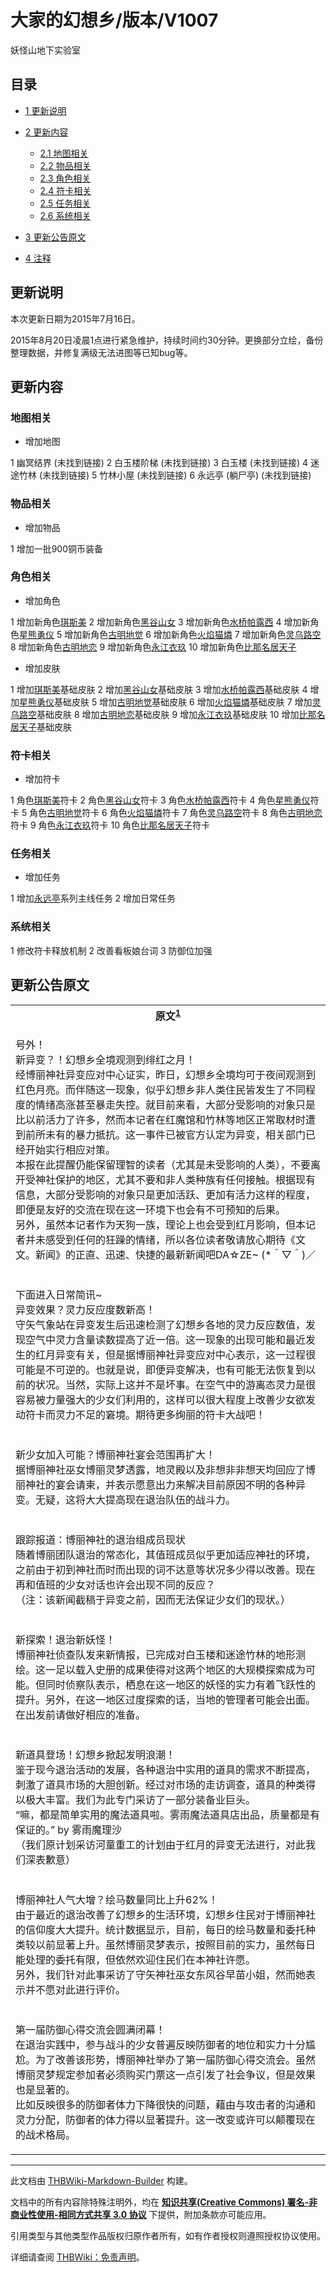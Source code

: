 # 大家的幻想乡/版本/V1007

<!-- source html: G:\repos\THBWiki-Markdown-Builder\THBWikiMarkdown\Temp\main\6\64\ns0%3A%E5%A4%A7%E5%AE%B6%E7%9A%84%E5%B9%BB%E6%83%B3%E4%B9%A1%2F%E7%89%88%E6%9C%AC%2FV1007.html -->

妖怪山地下实验室

## 目录

- [1 更新说明](#更新说明)
- [2 更新内容](#更新内容)

  - [2.1 地图相关](#地图相关)
  - [2.2 物品相关](#物品相关)
  - [2.3 角色相关](#角色相关)
  - [2.4 符卡相关](#符卡相关)
  - [2.5 任务相关](#任务相关)
  - [2.6 系统相关](#系统相关)



- [3 更新公告原文](#更新公告原文)
- [4 注释](#注释)




## 更新说明
  
本次更新日期为2015年7月16日。  

2015年8月20日凌晨1点进行紧急维护，持续时间约30分钟。更换部分立绘，备份整理数据，并修复满级无法进图等已知bug等。
  

## 更新内容
### 地图相关
- 增加地图

1 幽冥结界 (未找到链接)
2 白玉楼阶梯 (未找到链接)
3 白玉楼 (未找到链接)
4 迷途竹林 (未找到链接)
5 竹林小屋 (未找到链接)
6 永远亭 (躺尸亭)  (未找到链接)

### 物品相关
- 增加物品

1 增加一批900铜币装备

### 角色相关
- 增加角色

1 增加新角色[琪斯美](./大家的幻想乡-人物-琪斯美.md)
2 增加新角色[黑谷山女](./大家的幻想乡-人物-黑谷山女.md)
3 增加新角色[水桥帕露西](./大家的幻想乡-人物-水桥帕露西.md)
4 增加新角色[星熊勇仪](./大家的幻想乡-人物-星熊勇仪.md)
5 增加新角色[古明地觉](./大家的幻想乡-人物-古明地觉.md)
6 增加新角色[火焰猫燐](./大家的幻想乡-人物-火焰猫燐.md)
7 增加新角色[灵乌路空](./大家的幻想乡-人物-灵乌路空.md)
8 增加新角色[古明地恋](./大家的幻想乡-人物-古明地恋.md)
9 增加新角色[永江衣玖](./大家的幻想乡-人物-永江衣玖.md)
10 增加新角色[比那名居天子](./大家的幻想乡-人物-比那名居天子.md)

- 增加皮肤

1 增加[琪斯美](./大家的幻想乡-人物-琪斯美.md)基础皮肤
2 增加[黑谷山女](./大家的幻想乡-人物-黑谷山女.md)基础皮肤
3 增加[水桥帕露西](./大家的幻想乡-人物-水桥帕露西.md)基础皮肤
4 增加[星熊勇仪](./大家的幻想乡-人物-星熊勇仪.md)基础皮肤
5 增加[古明地觉](./大家的幻想乡-人物-古明地觉.md)基础皮肤
6 增加[火焰猫燐](./大家的幻想乡-人物-火焰猫燐.md)基础皮肤
7 增加[灵乌路空](./大家的幻想乡-人物-灵乌路空.md)基础皮肤
8 增加[古明地恋](./大家的幻想乡-人物-古明地恋.md)基础皮肤
9 增加[永江衣玖](./大家的幻想乡-人物-永江衣玖.md)基础皮肤
10 增加[比那名居天子](./大家的幻想乡-人物-比那名居天子.md)基础皮肤

### 符卡相关
- 增加符卡

1 角色[琪斯美](./大家的幻想乡-人物-琪斯美.md)符卡
2 角色[黑谷山女](./大家的幻想乡-人物-黑谷山女.md)符卡
3 角色[水桥帕露西](./大家的幻想乡-人物-水桥帕露西.md)符卡
4 角色[星熊勇仪](./大家的幻想乡-人物-星熊勇仪.md)符卡
5 角色[古明地觉](./大家的幻想乡-人物-古明地觉.md)符卡
6 角色[火焰猫燐](./大家的幻想乡-人物-火焰猫燐.md)符卡
7 角色[灵乌路空](./大家的幻想乡-人物-灵乌路空.md)符卡
8 角色[古明地恋](./大家的幻想乡-人物-古明地恋.md)符卡
9 角色[永江衣玖](./大家的幻想乡-人物-永江衣玖.md)符卡
10 角色[比那名居天子](./大家的幻想乡-人物-比那名居天子.md)符卡

### 任务相关
- 增加任务

1 增加[永远亭](./大家的幻想乡-设定-红月异变.md)系列主线任务
2 增加日常任务

### 系统相关
1 修改符卡释放机制
2 改善看板娘台词
3 防御位加强

## 更新公告原文

<table>

<tbody><tr>
<th>原文<sup id="cite_ref-1" class="reference"><a href="#cite_note-1">1</a></sup>
</th></tr>
<tr>
<td><div class="poem">
<p>号外！<br>
新异变？！幻想乡全境观测到绯红之月！<br>
经博丽神社异变应对中心证实，昨日，幻想乡全境均可于夜间观测到红色月亮。而伴随这一现象，似乎幻想乡非人类住民皆发生了不同程度的情绪高涨甚至暴走失控。就目前来看，大部分受影响的对象只是比以前活力了许多，然而本记者在红魔馆和竹林等地区正常取材时遭到前所未有的暴力抵抗。这一事件已被官方认定为异变，相关部门已经开始实行相应对策。<br>
本报在此提醒仍能保留理智的读者（尤其是未受影响的人类），不要离开受神社保护的地区，尤其不要和非人类种族有任何接触。根据现有信息，大部分受影响的对象只是更加活跃、更加有活力这样的程度，即便是友好的交流在现在这一环境下也会有不可预知的后果。<br>
另外，虽然本记者作为天狗一族，理论上也会受到红月影响，但本记者并未感受到任何的狂躁的情绪，所以各位读者敬请放心期待《文文。新闻》的正直、迅速、快捷的最新新闻吧DA☆ZE~ (*＾▽＾)／ <br>
<br>
<br>
下面进入日常简讯~<br>
异变效果？灵力反应度数新高！<br>
守矢气象站在异变发生后迅速检测了幻想乡各地的灵力反应数值，发现空气中灵力含量读数提高了近一倍。这一现象的出现可能和最近发生的红月异变有关，但是据博丽神社异变应对中心表示，这一过程很可能是不可逆的。也就是说，即便异变解决，也有可能无法恢复到以前的状况。当然，实际上这并不是坏事。在空气中的游离态灵力是很容易被力量强大的少女们利用的，这样可以很大程度上改善少女欲发动符卡而灵力不足的窘境。期待更多绚丽的符卡大战吧！<br>
<br>
<br>
新少女加入可能？博丽神社宴会范围再扩大！<br>
据博丽神社巫女博丽灵梦透露，地灵殿以及非想非非想天均回应了博丽神社的宴会请柬，并表示愿意出力来解决目前原因不明的各种异变。无疑，这将大大提高现在退治队伍的战斗力。<br>
<br>
<br>
跟踪报道：博丽神社的退治组成员现状<br>
随着博丽团队退治的常态化，其值班成员似乎更加适应神社的环境，之前由于初到神社而时而出现的词不达意等状况多少得以改善。现在再和值班的少女对话也许会出现不同的反应？<br>
（注：该新闻截稿于异变之前，因而无法保证少女们的现状。）<br>
<br>
<br>
新探索！退治新妖怪！<br>
博丽神社侦查队发来新情报，已完成对白玉楼和迷途竹林的地形测绘。这一足以载入史册的成果使得对这两个地区的大规模探索成为可能。但同时侦察队表示，栖息在这一地区的妖怪的实力有着飞跃性的提升。另外，在这一地区过度探索的话，当地的管理者可能会出面。在出发前请做好相应的准备。<br>
<br>
<br>
新道具登场！幻想乡掀起发明浪潮！<br>
鉴于现今退治活动的发展，各种退治中实用的道具的需求不断提高，刺激了道具市场的大胆创新。经过对市场的走访调查，道具的种类得以极大丰富。我们为此专门采访了一部分装备业巨头。<br>
“嘛，都是简单实用的魔法道具啦。雾雨魔法道具店出品，质量都是有保证的。” by 雾雨魔理沙<br>
（我们原计划采访河童重工的计划由于红月的异变无法进行，对此我们深表歉意）<br>
<br>
<br>
博丽神社人气大增？绘马数量同比上升62%！<br>
由于最近的退治改善了幻想乡的生活环境，幻想乡住民对于博丽神社的信仰度大大提升。统计数据显示，目前，每日的绘马数量和委托种类较以前显著上升。虽然博丽灵梦表示，按照目前的实力，虽然每日能处理的委托有限，但依然欢迎住民们在本神社许愿。<br>
另外，我们针对此事采访了守矢神社巫女东风谷早苗小姐，然而她表示并不愿对此进行评价。<br>
<br>
<br>
第一届防御心得交流会圆满闭幕！<br>
在退治实践中，参与战斗的少女普遍反映防御者的地位和实力十分尴尬。为了改善该形势，博丽神社举办了第一届防御心得交流会。虽然博丽灵梦规定参加者必须购买门票这一点引发了社会争议，但是效果也是显著的。<br>
比如反映很多的防御者体力下降很快的问题，藉由与攻击者的沟通和灵力分配，防御者的体力得以显著提升。这一改变或许可以颠覆现在的战术格局。
</p>
</div>
</td></tr></tbody></table>



[^cite_note-1]: 源地址：[https://tieba.baidu.com/p/3899320356?pn=1](https://tieba.baidu.com/p/3899320356?pn=1)（已经失效）





---

此文档由 [THBWiki-Markdown-Builder](https://github.com/Delsin-Yu/THBWiki-Markdown-Builder) 构建。

文档中的所有内容除特殊注明外，均在 [**知识共享(Creative Commons) 署名-非商业性使用-相同方式共享 3.0 协议**](https://creativecommons.org/licenses/by-sa/3.0/deed.zh-hans) 下提供，附加条款亦可能应用。

引用类型与其他类型作品版权归原作者所有，如有作者授权则遵照授权协议使用。

详细请查阅 [THBWiki：免责声明](https://thbwiki.cc/THBWiki:%E5%85%8D%E8%B4%A3%E5%A3%B0%E6%98%8E)。

